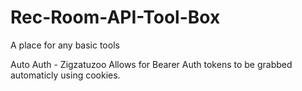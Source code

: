 # Rec-Room-API-Tool-Box
A place for any basic tools

Auto Auth - Zigzatuzoo
Allows for Bearer Auth tokens to be grabbed automaticly using cookies.
